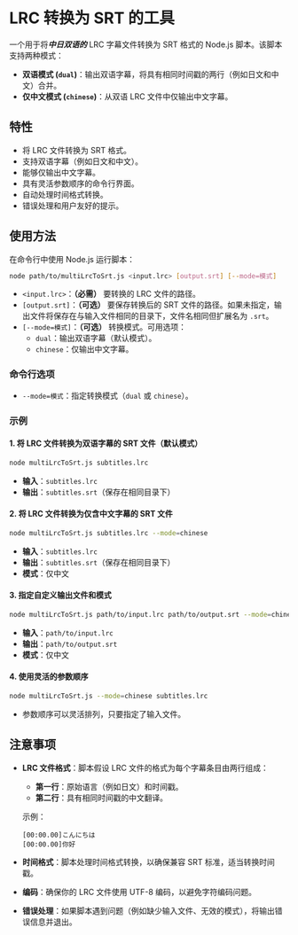 # LRC 转换为 SRT 的工具

一个用于将***中日双语的*** LRC 字幕文件转换为 SRT 格式的 Node.js 脚本。该脚本支持两种模式：

- **双语模式 (`dual`)**：输出双语字幕，将具有相同时间戳的两行（例如日文和中文）合并。
- **仅中文模式 (`chinese`)**：从双语 LRC 文件中仅输出中文字幕。

## 特性

- 将 LRC 文件转换为 SRT 格式。
- 支持双语字幕（例如日文和中文）。
- 能够仅输出中文字幕。
- 具有灵活参数顺序的命令行界面。
- 自动处理时间格式转换。
- 错误处理和用户友好的提示。

## 使用方法

在命令行中使用 Node.js 运行脚本：

```bash
node path/to/multiLrcToSrt.js <input.lrc> [output.srt] [--mode=模式]
```

- `<input.lrc>`：**（必需）** 要转换的 LRC 文件的路径。
- `[output.srt]`：**（可选）** 要保存转换后的 SRT 文件的路径。如果未指定，输出文件将保存在与输入文件相同的目录下，文件名相同但扩展名为 `.srt`。
- `[--mode=模式]`：**（可选）** 转换模式。可用选项：
  - `dual`：输出双语字幕（默认模式）。
  - `chinese`：仅输出中文字幕。

### 命令行选项

- `--mode=模式`：指定转换模式（`dual` 或 `chinese`）。

### 示例

#### 1. 将 LRC 文件转换为双语字幕的 SRT 文件（默认模式）

```bash
node multiLrcToSrt.js subtitles.lrc
```

- **输入**：`subtitles.lrc`
- **输出**：`subtitles.srt`（保存在相同目录下）

#### 2. 将 LRC 文件转换为仅含中文字幕的 SRT 文件

```bash
node multiLrcToSrt.js subtitles.lrc --mode=chinese
```

- **输入**：`subtitles.lrc`
- **输出**：`subtitles.srt`（保存在相同目录下）
- **模式**：仅中文

#### 3. 指定自定义输出文件和模式

```bash
node multiLrcToSrt.js path/to/input.lrc path/to/output.srt --mode=chinese
```

- **输入**：`path/to/input.lrc`
- **输出**：`path/to/output.srt`
- **模式**：仅中文

#### 4. 使用灵活的参数顺序

```bash
node multiLrcToSrt.js --mode=chinese subtitles.lrc
```

- 参数顺序可以灵活排列，只要指定了输入文件。

## 注意事项

- **LRC 文件格式**：脚本假设 LRC 文件的格式为每个字幕条目由两行组成：
  - **第一行**：原始语言（例如日文）和时间戳。
  - **第二行**：具有相同时间戳的中文翻译。

  示例：

  ```plaintext
  [00:00.00]こんにちは
  [00:00.00]你好
  ```

- **时间格式**：脚本处理时间格式转换，以确保兼容 SRT 标准，适当转换时间戳。

- **编码**：确保你的 LRC 文件使用 UTF-8 编码，以避免字符编码问题。

- **错误处理**：如果脚本遇到问题（例如缺少输入文件、无效的模式），将输出错误信息并退出。
